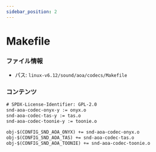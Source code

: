 ```yaml
---
sidebar_position: 2
---
```

# Makefile

### ファイル情報

- パス: `linux-v6.12/sound/aoa/codecs/Makefile`

### コンテンツ

```txt
# SPDX-License-Identifier: GPL-2.0
snd-aoa-codec-onyx-y := onyx.o
snd-aoa-codec-tas-y := tas.o
snd-aoa-codec-toonie-y := toonie.o

obj-$(CONFIG_SND_AOA_ONYX) += snd-aoa-codec-onyx.o
obj-$(CONFIG_SND_AOA_TAS) += snd-aoa-codec-tas.o
obj-$(CONFIG_SND_AOA_TOONIE) += snd-aoa-codec-toonie.o

```
